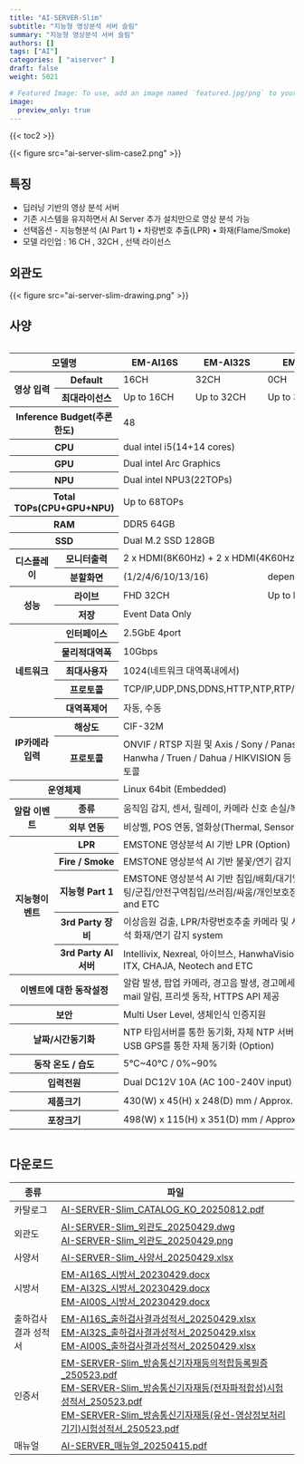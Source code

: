 ```yaml
---
title: "AI-SERVER-Slim"
subtitle: "지능형 영상분석 서버 슬림"
summary: "지능형 영상분석 서버 슬림"
authors: []
tags: ["AI"]
categories: [ "aiserver" ]
draft: false
weight: 5021

# Featured Image: To use, add an image named `featured.jpg/png` to your page's folder.
image:
  preview_only: true
---
```


{{< toc2 >}}

<div class="container">
<div class="row justify-content-center align-items-center">
<div class="col-sm-6">

{{< figure src="ai-server-slim-case2.png" >}}

</div>
</div>
</div>

<div class="container">
<div class="row justify-content-center">
<div class="col-12 col-sm-7 pl-0">


## 특징

- 딥러닝 기반의 영상 분석 서버
- 기존 시스템을 유지하면서 AI Server 추가 설치만으로 영상 분석 가능
- 선택옵션 - 지능형분석 (AI Part 1) • 차량번호 추출(LPR) • 화재(Flame/Smoke)
- 모델 라인업 : 16 CH , 32CH , 선택 라이선스

</div>
<div class="col-12 col-sm-5 pl-0">

## 외관도

{{< figure src="ai-server-slim-drawing.png" >}}

</div>
</div>
</div>

## 사양

<div style="overflow-x: auto">
<table class="spec">
<thead>
<tr>
<th colspan="2">모델명</th>
<th>EM-AI16S</th>
<th>EM-AI32S</th>
<th>EM-AI00S</th>
</tr>
</thead>
<tbody>
<tr>
<th rowspan="2">영상 입력</th>
<th>Default</th>
<td>16CH</td>
<td>32CH</td>
<td>0CH</td>
</tr>
<tr>
<th>최대라이선스</th>
<td>Up to 16CH</td>
<td>Up to 32CH</td>
<td>Up to 32CH</td>
</tr>
<tr>
<th colspan="2">Inference Budget(추론한도)</th>
<td colspan="3">48</td>
</tr>
<tr>
<th colspan="2">CPU</th>
<td colspan="3">dual intel i5(14+14 cores)</td>
</tr>
<tr>
<th colspan="2">GPU</th>
<td colspan="3">Dual intel Arc Graphics</td>
</tr>
<tr>
<th colspan="2">NPU</th>
<td colspan="3">Dual intel NPU3(22TOPs)</td>
</tr>
<tr>
<th colspan="2">Total TOPs(CPU+GPU+NPU)</th>
<td colspan="3">Up to 68TOPs</td>
</tr>
<tr>
<th colspan="2">RAM</th>
<td colspan="3">DDR5 64GB</td>
</tr>
<tr>
<th colspan="2">SSD</th>
<td colspan="3">Dual M.2 SSD 128GB</td>
</tr>
<tr>
<th rowspan="2">디스플레이</th>
<th>모니터출력</th>
<td colspan="3">2 x HDMI(8K60Hz) + 2 x HDMI(4K60Hz)</td>
</tr>
<tr>
<th>분할화면</td>
<td colspan="2">(1/2/4/6/10/13/16)</td>
<td>depend on CH</td>
</tr>
<tr>
<th rowspan="2">성능</th>
<th>라이브</td>
<td colspan="2">FHD 32CH</td>
<td>Up to license</td>
</tr>
<th>저장</th>
<td colspan="3">Event Data Only</td>
</tr>
<tr>
<th rowspan="5">네트워크</th>
<th>인터페이스</th>
<td colspan="3">2.5GbE 4port</td>
</tr>
<tr>
<th>물리적대역폭</th>
<td colspan="3">10Gbps</td>
</tr>
<tr>
<th>최대사용자</th>
<td colspan="3">1024(네트워크 대역폭내에서)</td>
</tr>
<tr>
<th>프로토콜</th>
<td colspan="3">TCP/IP,UDP,DNS,DDNS,HTTP,NTP,RTP/RTCP,RTSP</td>
</tr>
<tr>
<th>대역폭제어</th>
<td colspan="3">자동, 수동</td>
</tr>
<tr>
<th rowspan="2">IP카메라 입력</th>
<th>해상도</th>
<td colspan="3">CIF-32M</td>
</tr>
<tr>
<th>프로토콜</th>
<td colspan="3">ONVIF / RTSP 지원 및 Axis / Sony / Panasonic / Hanwha / Truen / Dahua / HIKVISION 등 130여 프로토콜</td>
</tr>
<tr>
<th colspan="2">운영체제</th>
<td colspan="3">Linux 64bit (Embedded)</td>
</tr>
<tr>
<th rowspan="2">알람 이벤트</th>
<th>종류</th>
<td colspan="3">움직임 감지, 센서, 릴레이, 카메라 신호 손실/복구</td>
</tr>
<tr>
<th>외부 연동</th>
<td colspan="3">비상벨, POS 연동, 열화상(Thermal, Sensor)</td>
</tr>
<tr>
<th rowspan="5">지능형이벤트</th>
<th>LPR</th>
<td colspan="3">EMSTONE 영상분석 AI 기반 LPR (Option)</td>
</tr>
<tr>
<th>Fire / Smoke</th>
<td colspan="3">EMSTONE 영상분석 AI 기반 불꽃/연기 감지 (Option)</td>
</tr>
<tr>
<th>지능형 Part 1</th>
<td colspan="3">EMSTONE 영상분석 AI 기반 침입/배회/대기열/피플카운팅/군집/안전구역침입/쓰러짐/싸움/개인보호장비(PPE) and ETC</td>
</tr>
<tr>
<th>3rd Party 장비</th>
<td colspan="3">이상음원 검출, LPR/차량번호추출 카메라 및 서버, 영상분석 화재/연기 감지 system</td>
</tr>
<tr>
<th>3rd Party AI서버</th>
<td colspan="3">Intellivix, Nexreal, 아이브스, HanwhaVision, Truen, ITX, CHAJA, Neotech and ETC</td>
</tr>
<tr>
<th colspan="2">이벤트에 대한 동작설정</th>
<td colspan="3">알람 발생, 팝업 카메라, 경고음 발생, 경고메세지 발생, E-mail 알림, 프리셋 동작, HTTPS API 제공</td>
</tr>
<tr>
<th colspan="2">보안</th>
<td colspan="3">Multi User Level, 생체인식 인증지원</td>
</tr>
<tr>
<th colspan="2">날짜/시간동기화</th>
<td colspan="3">NTP 타임서버를 통한 동기화, 자체 NTP 서버 기능, 또는 USB GPS를 통한 자체 동기화 (Option)</td>
</tr>
<tr>
<th colspan="2">동작 온도 / 습도</th>
<td colspan="3">5℃~40℃ / 0%~90%</td>
</tr>
<tr>
<th colspan="2">입력전원</th>
<td colspan="3">Dual DC12V 10A (AC 100-240V input)
<tr>
<th colspan="2">제품크기</th>
<td colspan="3">430(W) x 45(H) x 248(D) mm / Approx. 3.18 kg</td>
</tr>
<tr>
<th colspan="2">포장크기</th>
<td colspan="3">498(W) x 115(H) x 351(D) mm / Approx. 3.60 kg</td>
</tr>
</tbody>
</table>
</div>

## 다운로드

종류 | 파일
---- | ----
카탈로그 | [AI-SERVER-Slim_CATALOG_KO_20250812.pdf](https://www.emstone.com/data/sales/ko/AI-SERVER-Slim_CATALOG_KO_20250812.pdf)
외관도 | [AI-SERVER-Slim_외관도_20250429.dwg](https://www.emstone.com/data/sales/ko/AI-SERVER-Slim_외관도_20250429.dwg)<br>[AI-SERVER-Slim_외관도_20250429.png](https://www.emstone.com/data/sales/ko/AI-SERVER-Slim_외관도_20250429.png)
사양서 | [AI-SERVER-Slim_사양서_20250429.xlsx](https://www.emstone.com/data/sales/ko/AI-SERVER-Slim_사양서_20250429.xlsx)
시방서 | [EM-AI16S_시방서_20230429.docx](https://www.emstone.com/data/sales/ko/EM-AI16S_시방서_20230429.docx)<br>[EM-AI32S_시방서_20230429.docx](https://www.emstone.com/data/sales/ko/EM-AI32S_시방서_20230429.docx)<br>[EM-AI00S_시방서_20230429.docx](https://www.emstone.com/data/sales/ko/EM-AI00S_시방서_20230429.docx)
출하검사 결과 성적서 | [EM-AI16S_출하검사결과성적서_20250429.xlsx](https://www.emstone.com/data/sales/ko/EM-AI16S_출하검사결과성적서_20250429.xlsx)<br>[EM-AI32S_출하검사결과성적서_20250429.xlsx](https://www.emstone.com/data/sales/ko/EM-AI32S_출하검사결과성적서_20250429.xlsx)<br>[EM-AI00S_출하검사결과성적서_20250429.xlsx](https://www.emstone.com/data/sales/ko/EM-AI00S_출하검사결과성적서_20250429.xlsx)
인증서 | [EM-SERVER-Slim_방송통신기자재등의적합등록필증_250523.pdf](https://www.emstone.com/data/sales/ko/EM-SERVER-Slim_방송통신기자재등의적합등록필증_250523.pdf)<br>[EM-SERVER-Slim_방송통신기자재등(전자파적합성)시험성적서_250523.pdf](https://www.emstone.com/data/sales/ko/EM-SERVER-Slim_방송통신기자재등(전자파적합성)시험성적서_250523.pdf)<br>[EM-SERVER-Slim_방송통신기자재등(유선-영상정보처리기기)시험성적서_250523.pdf](https://www.emstone.com/data/sales/ko/EM-SERVER-Slim_방송통신기자재등(유선-영상정보처리기기)시험성적서_250523.pdf)
매뉴얼 | [AI-SERVER_매뉴얼_20250415.pdf](https://www.emstone.com/data/sales/ko/AI-SERVER_매뉴얼_20250415.pdf)